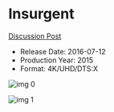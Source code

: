 # Insurgent

[Discussion Post](https://www.avsforum.com/threads/bass-eq-for-filtered-movies.2995212/post-58306850)

* Release Date: 2016-07-12
* Production Year: 2015
* Format: 4K/UHD/DTS:X

![img 0](https://i.imgur.com/UJLO125.jpg)

![img 1](https://i.imgur.com/e69nqHC.png)

